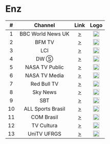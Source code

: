 <h1>Enz</h1>

| #   | Channel     | Link  | Logo |
|:---:|:-----------:|:-----:|:-----:
| 1   | BBC World News UK | [>](http://103.199.161.254/Content/bbcworld/Live/Channel(BBCworld)/index.m3u8) | <img height="20" src="https://i.imgur.com/Nx0BRdV.png"/> |
| 2   | BFM TV      | [>](https://bfmtvalive1-a.akamaihd.net/2cc377e69b5f492e91de57728c82f907/eu-central-1/876450610001/7b4151e1e2434a7cacdb9936db7a7910/playlist_ssaiM.m3u8) | <img height="20" src="https://upload.wikimedia.org/wikipedia/commons/thumb/b/b6/Logo_BFM_TV_%282019%29.png/53px-Logo_BFM_TV_%282019%29.png"/> |
| 3   | LCI         | [>](https://lci-hls-live-ssl.tf1.fr/lci/1/hls/live_2328.m3u8) | <img height="20" src="https://upload.wikimedia.org/wikipedia/fr/thumb/3/38/LCI_-_Logo_%28Ao%C3%BBt_2017%29.svg/62px-LCI_-_Logo_%28Ao%C3%BBt_2017%29.svg.png"/> |
| 4   | DW Ⓢ          | [>](https://dwstream6-lh.akamaihd.net/i/dwstream6_live@123962/index_1_av-b.m3u8) | <img height="20" src="https://i.imgur.com/A1xzjOI.png"/> |
| 5 | NASA TV Public | [>](https://ntv1.akamaized.net/hls/live/2014075/NASA-NTV1-HLS/master_2000.m3u8) | <img height="20" src="https://i.imgur.com/rmyfoOI.png"/> |
| 6 | NASA TV Media  | [>](https://ntv2.akamaized.net/hls/live/2013923/NASA-NTV2-HLS/master.m3u8) | <img height="20" src="https://i.imgur.com/rmyfoOI.png"/> |
| 7   | Red Bull TV | [>](https://rbmn-live.akamaized.net/hls/live/590964/BoRB-AT/master.m3u8) | <img height="20" src="https://i.imgur.com/A4GMBN6.png"/> |
| 8  | Sky News    | [>](https://skynews2-plutolive-vo.akamaized.net/cdhlsskynewsamericas/1013/latest.m3u8) | <img height="20" src="https://i.imgur.com/wNbxgqe.png"/> |
| 9   | SBT    | [>](http://wz4.dnip.com.br/bemtv/bemtv.sdp/playlist.m3u8) | <img height="20" src="https://logodownload.org/wp-content/uploads/2013/12/sbt-logo.png"/> |
| 10   | ALL Sports Brasil | [>](https://5cf4a2c2512a2.streamlock.net/dgrau/dgrau/chunklist.m3u8) | <img height="20" src="https://i.imgur.com/wULpnYR.png"/> |
| 11   | COM Brasil | [>](https://596639ebdd89b.streamlock.net/8032/8032/index.m3u8) | <img height="20" src="https://i.imgur.com/c8ztQnF.png"/> |
| 12  | TV Cultura  | [>](http://str.portalcultura.com.br/funtelpa/tv_funtelpa/live.m3u8) | <img height="20" src="https://i.imgur.com/5jPEI5c.png"/> |
| 13  | UniTV UFRGS  | [>](http://unitvaovivo.ufrgs.br:8080/live.ogg) | <img height="20" src="http://www.ufrgs.br/unitv/images/logo.png"/> |
